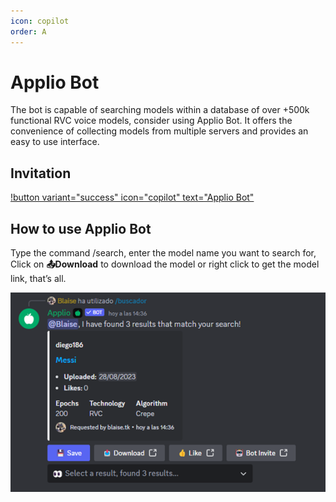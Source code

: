 ```yaml
---
icon: copilot
order: A
---
```


# Applio Bot

The bot is capable of searching models within a database of over +500k functional RVC voice models, consider using Applio Bot. It offers the convenience of collecting models from multiple servers and provides an easy to use interface.

## Invitation

[!button variant="success" icon="copilot" text="Applio Bot"](https://discord.com/oauth2/authorize?client_id=1144714449563955302&permissions=2147871809&scope=bot)

## How to use Applio Bot

Type the command /search, enter the model name you want to search for, Click on **📤Download** to download the model or right click to get the model link, that’s all.

![](../assets/Applio_Bot.png)
